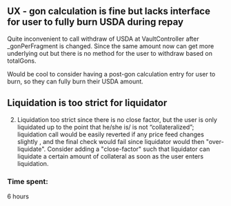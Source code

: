 ## UX - gon calculation is fine but lacks interface for user to fully burn USDA during repay

Quite inconvenient to call withdraw of USDA at VaultController after _gonPerFragment is changed. Since the same amount now can get more underlying out but there is no method for the user to withdraw based on totalGons.

Would be cool to consider having a post-gon calculation entry for user to burn, so they can fully burn their USDA amount.

## Liquidation is too strict for liquidator

2. Liquidation too strict since there is no close factor, but the user is only liquidated up to the point that he/she is/ is not “collateralized”; liquidation call would be easily reverted if any price feed changes slightly , and the final check would fail since liquidator would then "over-liquidate". Consider adding a "close-factor" such that liquidator can liquidate a certain amount of collateral as soon as the user enters liquidation.



### Time spent:
6 hours